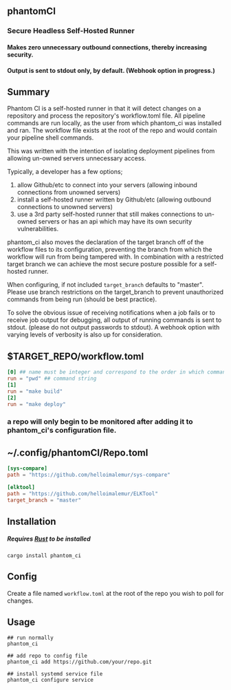 ## phantomCI
### Secure Headless Self-Hosted Runner
#### Makes zero unnecessary outbound connections, thereby increasing security.
#### Output is sent to stdout only, by default. (Webhook option in progress.)

## Summary
Phantom CI is a self-hosted runner in that it will detect changes on a repository and process the repository's workflow.toml file.
All pipeline commands are run locally, as the user from which phantom_ci was installed and ran.
The workflow file exists at the root of the repo and would contain your pipeline shell commands.

This was written with the intention of isolating deployment pipelines from allowing un-owned servers unnecessary access.

Typically, a developer has a few options;
1. allow Github/etc to connect into your servers (allowing inbound connections from unowned servers)
2. install a self-hosted runner written by Github/etc (allowing outbound connections to unowned servers)
3. use a 3rd party self-hosted runner that still makes connections to un-owned servers or has an api which may have its own security vulnerabilities.

phantom_ci also moves the declaration of the target branch off of the workflow files to its configuration,
preventing the branch from which the workflow will run from being tampered with.
In combination with a restricted target branch we can achieve the most secure posture possible for a self-hosted runner.

When configuring, if not included `target_branch` defaults to "master".
Please use branch restrictions on the target_branch to prevent unauthorized commands from being run (should be best practice).

To solve the obvious issue of receiving notifications when a job fails or to receive job output for debugging, all output of running commands is sent to stdout. (please do not output passwords to stdout).
A webhook option with varying levels of verbosity is also up for consideration.

## $TARGET_REPO/workflow.toml
```toml
[0] ## name must be integer and correspond to the order in which commands are run
run = "pwd" ## command string
[1]
run = "make build"
[2]
run = "make deploy"
```

### a repo will only begin to be monitored after adding it to phantom_ci's configuration file.
## ~/.config/phantomCI/Repo.toml 
```toml
[sys-compare]
path = "https://github.com/helloimalemur/sys-compare"

[elktool]
path = "https://github.com/helloimalemur/ELKTool"
target_branch = "master"
```

## Installation
##### Requires [Rust](https://www.rust-lang.org/tools/install) to be installed
```shell
cargo install phantom_ci
```

## Config
Create a file named `workflow.toml` at the root of the repo you wish to poll for changes.

## Usage
```shell
## run normally
phantom_ci

## add repo to config file
phantom_ci add https://github.com/your/repo.git

## install systemd service file
phantom_ci configure service
```
